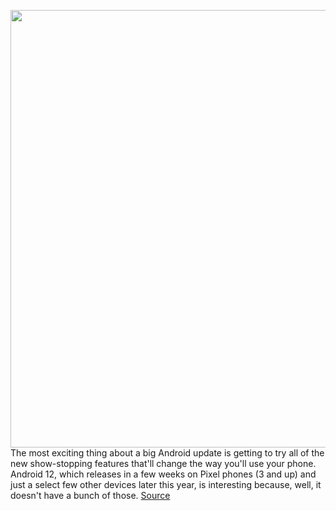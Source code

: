 <img src='https://cdn.vox-cdn.com/thumbor/1K34nUG109Hng6YgqzuPVEvk5rM=/0x0:2040x1360/1200x675/filters:focal(1117x498:1443x824)/cdn.vox-cdn.com/uploads/chorus_image/image/69949224/cfaulkner_211004_4791_00011.0.jpg' width='700px' /><br/>
The most exciting thing about a big Android update is getting to try all of the new show-stopping features that'll change the way you'll use your phone. Android 12, which releases in a few weeks on Pixel phones (3 and up) and just a select few other devices later this year, is interesting because, well, it doesn't have a bunch of those.
<a href='https://www.theverge.com/22708720/android-12-review-features-pixel-update-software'> Source <a/>